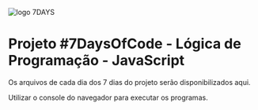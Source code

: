 ![logo 7DAYS](https://user-images.githubusercontent.com/117092178/202006453-b606a185-6021-438a-a89a-5695b09b0042.png)

<h1>Projeto #7DaysOfCode - Lógica de Programação - JavaScript</h1>

Os arquivos de cada dia dos 7 dias do projeto serão disponibilizados aqui.

Utilizar o console do navegador para executar os programas.
